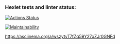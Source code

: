 ### Hexlet tests and linter status:


[![Actions Status](https://github.com/yadernaya/python-project-49/workflows/hexlet-check/badge.svg)](https://github.com/yadernaya/python-project-49/actions)


[![Maintainability](https://api.codeclimate.com/v1/badges/97e008e59d0facc7c46d/maintainability)](https://codeclimate.com/github/yadernaya/python-project-49/maintainability)

https://asciinema.org/a/wszytvT7fZq59Y27xZJr0GNFd
